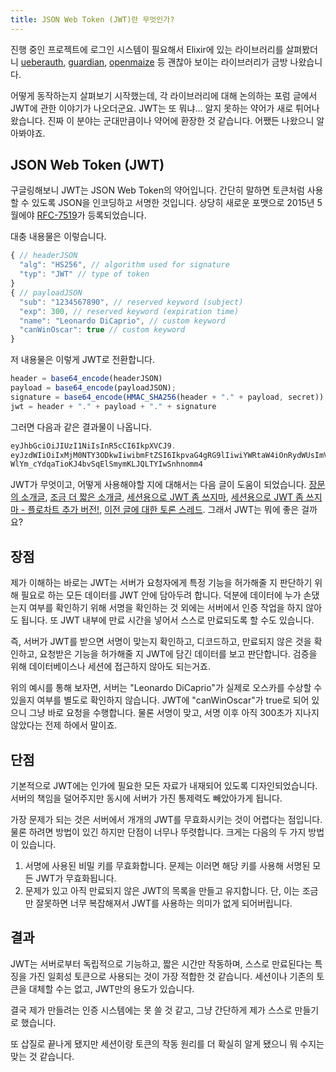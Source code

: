 ```yaml
---
title: JSON Web Token (JWT)란 무엇인가?
---
```


진행 중인 프로젝트에 로그인 시스템이 필요해서 Elixir에 있는 라이브러리를 살펴봤더니 [ueberauth](https://github.com/ueberauth/ueberauth), [guardian](https://github.com/ueberauth/guardian), [openmaize](https://github.com/riverrun/openmaize) 등 괜찮아 보이는 라이브러리가 금방 나왔습니다. 

어떻게 동작하는지 살펴보기 시작했는데, 각 라이브러리에 대해 논의하는 포럼 글에서 JWT에 관한 이야기가 나오더군요. JWT는 또 뭐냐... 알지 못하는 약어가 새로 튀어나왔습니다. 진짜 이 분야는 군대만큼이나 약어에 환장한 것 같습니다. 어쨌든 나왔으니 알아봐야죠.

<!--more-->

## JSON Web Token (JWT)

구글링해보니 JWT는 JSON Web Token의 약어입니다. 간단히 말하면 토큰처럼 사용할 수 있도록 JSON을 인코딩하고 서명한 것입니다. 상당히 새로운 포맷으로 2015년 5월에야 [RFC-7519](https://tools.ietf.org/html/rfc7519)가 등록되었습니다.

대충 내용물은 이렇습니다.

```js
{ // headerJSON
  "alg": "HS256", // algorithm used for signature
  "typ": "JWT" // type of token
}
{ // payloadJSON
  "sub": "1234567890", // reserved keyword (subject)
  "exp": 300, // reserved keyword (expiration time)
  "name": "Leonardo DiCaprio", // custom keyword
  "canWinOscar": true // custom keyword
}
```

저 내용물은 이렇게 JWT로 전환합니다.

```js
header = base64_encode(headerJSON)
payload = base64_encode(payloadJSON);
signature = base64_encode(HMAC_SHA256(header + "." + payload, secret))
jwt = header + "." + payload + "." + signature
```

그러면 다음과 같은 결과물이 나옵니다.

```js
eyJhbGciOiJIUzI1NiIsInR5cCI6IkpXVCJ9.
eyJzdWIiOiIxMjM0NTY3ODkwIiwibmFtZSI6IkpvaG4gRG9lIiwiYWRtaW4iOnRydWUsImV4cCI6MzAwfQ.
WlYm_cYdqaTioKJ4bvSqElSmymKLJQLTYIwSnhnomm4
```

JWT가 무엇이고, 어떻게 사용해야할 지에 대해서는 다음 글이 도움이 되었습니다. [장문의 소개글](https://jwt.io/introduction/), [조금 더 짧은 소개글](https://stormpath.com/blog/jwt-the-right-way), [세션용으로 JWT 좀 쓰지마](http://cryto.net/~joepie91/blog/2016/06/13/stop-using-jwt-for-sessions/), [세션용으로 JWT 좀 쓰지마 - 플로차트 추가 버전!](http://cryto.net/~joepie91/blog/2016/06/19/stop-using-jwt-for-sessions-part-2-why-your-solution-doesnt-work/), [이전 글에 대한 토론 스레드](https://news.ycombinator.com/item?id=11895440). 그래서 JWT는 뭐에 좋은 걸까요?

## 장점

제가 이해하는 바로는 JWT는 서버가 요청자에게 특정 기능을 허가해줄 지 판단하기 위해 필요로 하는 모든 데이터를 JWT 안에 담아두려 합니다. 덕분에 데이터에 누가 손댔는지 여부를 확인하기 위해 서명을 확인하는 것 외에는 서버에서 인증 작업을 하지 않아도 됩니다. 또 JWT 내부에 만료 시간을 넣어서 스스로 만료되도록 할 수도 있습니다.

즉, 서버가 JWT를 받으면 서명이 맞는지 확인하고, 디코드하고, 만료되지 않은 것을 확인하고, 요청받은 기능을 허가해줄 지 JWT에 담긴 데이터를 보고 판단합니다. 검증을 위해 데이터베이스나 세션에 접근하지 않아도 되는거죠.

위의 예시를 통해 보자면, 서버는 "Leonardo DiCaprio"가 실제로 오스카를 수상할 수 있을지 여부를 별도로 확인하지 않습니다. JWT에 "canWinOscar"가 true로 되어 있으니 그냥 바로 요청을 수행합니다. 물론 서명이 맞고, 서명 이후 아직 300초가 지나지 않았다는 전제 하에서 말이죠. 

## 단점

기본적으로 JWT에는 인가에 필요한 모든 자료가 내재되어 있도록 디자인되었습니다. 서버의 책임을 덜어주지만 동시에 서버가 가진 통제력도 빼았아가게 됩니다.

가장 문제가 되는 것은 서버에서 개개의 JWT를 무효화시키는 것이 어렵다는 점입니다. 물론 하려면 방법이 있긴 하지만 단점이 너무나 뚜렷합니다. 크게는 다음의 두 가지 방법이 있습니다.

1. 서명에 사용된 비밀 키를 무효화합니다. 문제는 이러면 해당 키를 사용해 서명된 모든 JWT가 무효화됩니다.
2. 문제가 있고 아직 만료되지 않은 JWT의 목록을 만들고 유지합니다. 단, 이는 조금만 잘못하면 너무 복잡해져서 JWT를 사용하는 의미가 없게 되어버립니다. 

## 결과

JWT는 서버로부터 독립적으로 기능하고, 짧은 시간만 작동하며, 스스로 만료된다는 특징을 가진 일회성 토큰으로 사용되는 것이 가장 적합한 것 같습니다. 세션이나 기존의 토큰을 대체할 수는 없고, JWT만의 용도가 있습니다.

결국 제가 만들려는 인증 시스템에는 못 쓸 것 같고, 그냥 간단하게 제가 스스로 만들기로 했습니다. 

또 삽질로 끝나게 됐지만 세션이랑 토큰의 작동 원리를 더 확실히 알게 됐으니 뭐 수지는 맞는 것 같습니다.

